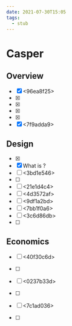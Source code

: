```yaml
---
date: 2021-07-30T15:05
tags: 
  - stub
---
```


# Casper

## Overview

- [x] <96ea8f25>
- [x] <c39ed939>
- [x] <ecf16535> 
- [x] <dc140d35>
- [x] <f87d74b3>
- [x] <7f9adda9>

## Design

- [x] <f55dcecd>
- [x] What is <a65b08c7>  ?
- [ ] <3bd1e546>
- [ ] <c2be89f8>
- [ ] <21e1d4c4>
- [ ] <4d3572af>
- [ ] <9df1a2bd>
- [ ] <7bb1f0a6>
- [ ] <3c6d86db>
- [ ] <c8cfd7f8>

## Economics

- [ ] <40f30c6d>
- [ ] <ee6293b0>
- [ ] <0237b33d>
- [ ] <b24cf32c>

- [ ] <7c1ad036>
- [ ] <b1e58216>
